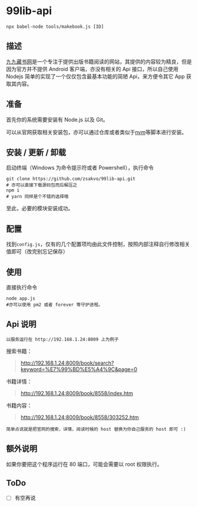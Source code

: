 # 99lib-api

    npx babel-node tools/makebook.js [ID]

## 描述

[九九藏书网](https://www.99lib.net "九九藏书网")是一个专注于提供出版书籍阅读的网站，其提供的内容较为精良，但是因为官方并不提供 Android 客户端，亦没有相关的 Api 接口，所以自己使用 Nodejs 简单的实现了一个仅仅包含最基本功能的简陋 Api，来方便令其它 App 获取其内容。

## 准备

首先你的系统需要安装有 Node.js 以及 Git。

可以从官网获取相关安装包，亦可以通过仓库或者类似于[nvm](https://github.com/creationix/nvm "nvm")等脚本进行安装。

## 安装 / 更新 / 卸载

启动终端（Windows 为命令提示符或者 Powershell），执行命令

```
git clone https://github.com/zsakvo/99lib-api.git
# 亦可以直接下载源码包而后解压之
npm i
# yarn 同样是个不错的选择哦
```

至此，必要的模块安装成功。

## 配置

找到`config.js`，仅有的几个配置项均由此文件控制，按照内部注释自行修改相关值即可（改完别忘记保存）

## 使用

直接执行命令

```
node app.js
#亦可以使用 pm2 或者 forever 等守护进程。
```

## Api 说明

`以服务运行在 http://192.168.1.24:8009 上为例子`

搜索书籍：

> http://192.168.1.24:8009/book/search?keyword=%E7%99%BD%E5%A4%9C&page=0

书籍详情：

> http://192.168.1.24:8009/book/8558/index.htm

书籍内容：

> http://192.168.1.24:8009/book/8558/303252.htm

`简单点说就是把官网的搜索，详情，阅读时候的 host 替换为你自己服务的 host 即可 :)`

## 额外说明

如果你要把这个程序运行在 80 端口，可能会需要以 root 权限执行。

## ToDo

- [ ] 有空再说

